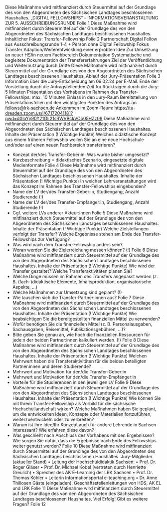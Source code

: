 Diese Maßnahme wird mitfinanziert durch Steuermittel
auf der Grundlage des von den Abgeordneten des
Sächsischen Landtages beschlossenen Haushaltes.
„DIGITAL FELLOWSHIPS“ –
INFORMATIONSVERANSTALTUNG
ZUR 5. AUSSCHREIBUNGSRUNDE
Folie 1
Diese Maßnahme wird mitfinanziert durch Steuermittel
auf der Grundlage des von den Abgeordneten des
Sächsischen Landtages beschlossenen Haushaltes.
Inhaltlicher Fokus: Transfer-Fellowship
Folie 2
Partnerschaft Digital Fellow aus Ausschreibungsrunde 1-4
+
Person ohne Digital Fellowship
Fokus Transfer Adaption/Weiterentwicklung einer erprobten Idee
Zur Umsetzung an neuer HS/in neuem Fachbereich
Dokumentation Systematische und begleitete Dokumentation der
Transfererfahrungen
Ziel der Veröffentlichung und Weiternutzung durch Dritte
Diese Maßnahme wird mitfinanziert durch Steuermittel
auf der Grundlage des von den Abgeordneten des
Sächsischen Landtages beschlossenen Haushaltes.
Ablauf der Jury-Präsentation
Folie 3
Information über die Jury-Entscheidung am 09.02.24 per E-Mail.
Ende der Vorstellung durch die Antragstellenden
Zeit für Rückfragen durch die Jury: 5 Minuten
Präsentation des Vorhabens im Rahmen des Transfer-Fellowships: max. 10 Minuten
Einlass in den Jury-Raum
Bereitstellung von Präsentationsfolien mit den wichtigsten Punkten des Antrags an fellows@lrk-sachsen.de
Ankommen im Zoom-Raum: https://tu-dresden.zoom.us/j/67172041181?pwd=dXloYy90Y21OL21sRWVBckVOb05HZz09
Diese Maßnahme wird mitfinanziert durch Steuermittel
auf der Grundlage des von den Abgeordneten des
Sächsischen Landtages beschlossenen Haushaltes.
Inhalte der Präsentation (! Wichtige Punkte)
Welches didaktische Konzept aus einem früheren Fellowship
wollen Sie an eine neue Hochschule und/oder auf einen
neuen Fachbereich transferieren?
- Konzept der/des Transfer-Geber:in: Was wurde bisher
umgesetzt?
- Kurzbeschreibung = didaktisches Szenario, eingesetzte
digitale Medienformate
Folie 4
Diese Maßnahme wird mitfinanziert durch Steuermittel
auf der Grundlage des von den Abgeordneten des
Sächsischen Landtages beschlossenen Haushaltes.
Inhalte der Präsentation (! Wichtige Punkte)
In welchen Lehrveranstaltungen wird das Konzept im
Rahmen des Transfer-Fellowships eingebunden?
- Name der LV der/des Transfer-Geber:in, Studiengang, Anzahl
Studierende (!)
- Name der LV der/des Transfer-Empfänger:in, Studiengang,
Anzahl Studierende (!)
- Ggf. weitere LVs anderer Akteur:innen
Folie 5
Diese Maßnahme wird mitfinanziert durch Steuermittel
auf der Grundlage des von den Abgeordneten des
Sächsischen Landtages beschlossenen Haushaltes.
Inhalte der Präsentation (! Wichtige Punkte)
Welche Zielstellungen verfolgt der Transfer? Welche
Ergebnisse stehen am Ende des Transfer-Fellowships zur
Verfügung?
- Was wird nach dem Transfer-Fellowship anders sein?
- Woran werden Sie die Zielerreichung messen können? (!)
Folie 6
Diese Maßnahme wird mitfinanziert durch Steuermittel
auf der Grundlage des von den Abgeordneten des
Sächsischen Landtages beschlossenen Haushaltes.
Inhalte der Präsentation (! Wichtige Punkte)
Wie wird der Transfer gestaltet? Welche Transferaktivitäten
planen Sie?
- Welche Dinge müssen im Rahmen des Transfers angepasst
werden (z. B. (fach-)didaktische Elemente, Inhaltsproduktion,
organisatorische Aspekte, …)
- Welche Maßnahmen zur Umsetzung sind geplant? (!)
- Wie tauschen sich die Transfer-Partner:innen aus?
Folie 7
Diese Maßnahme wird mitfinanziert durch Steuermittel
auf der Grundlage des von den Abgeordneten des
Sächsischen Landtages beschlossenen Haushaltes.
Inhalte der Präsentation (! Wichtige Punkte)
Wie beabsichtigen Sie die bereitgestellten finanziellen Mittel
zu verwenden?
- Wofür benötigen Sie die finanziellen Mittel (z. B.
Personalausgaben, Sachausgaben, Reisemittel,
Publikationsgebühren, …)?
- Bitte geben Sie genau an, wie hoch die finanziellen
Ressourcen für jede:n der beiden Partner:innen kalkuliert
werden. (!)
Folie 8
Diese Maßnahme wird mitfinanziert durch Steuermittel
auf der Grundlage des von den Abgeordneten des
Sächsischen Landtages beschlossenen Haushaltes.
Inhalte der Präsentation (! Wichtige Punkte)
Welchen Mehrwert haben die Transferaktivitäten für die
beiden beteiligten Partner:innen und deren Studierende?
- Mehrwert und Motivation für den/die Transfer-Geber:in
- Mehrwert und Motivation für den/die Transfer-Empfänger:in
- Vorteile für die Studierenden in den jeweiligen LV
Folie 9
Diese Maßnahme wird mitfinanziert durch Steuermittel
auf der Grundlage des von den Abgeordneten des
Sächsischen Landtages beschlossenen Haushaltes.
Inhalte der Präsentation (! Wichtige Punkte)
Wie können Sie mit Ihrem Transfer-Fellowship als Vorbild für
die sächsische Hochschullandschaft wirken? Welche
Maßnahmen haben Sie geplant, um die entwickelten Ideen,
Konzepte oder Materialien fortzuführen, weiterzuentwickeln
oder zu verbreiten?
- Warum ist Ihre Idee/Ihr Konzept auch für andere Lehrende in
Sachsen interessant? Wie erfahren diese davon?
- Was geschieht nach Abschluss des Vorhabens mit den
Ergebnissen? Wie sorgen Sie dafür, dass die Ergebnisse
nach Ende des Fellowships weiter genutzt werden?
Folie 10
Diese Maßnahme wird mitfinanziert durch Steuermittel
auf der Grundlage des von den Abgeordneten des
Sächsischen Landtages beschlossenen Haushaltes.
Jury-Mitglieder (aktueller Stand)
• Leitung der Hochschuldidaktik Sachsen:
• Prof. Dr. Roger Gläser
• Prof. Dr. Michael Kobel (vertreten durch Henriette Greulich)
• Sprecher des AK E-Learning der LRK Sachsen
• Prof. Dr. Thomas Köhler
• Leiterin Informationsportal e-teaching.org
• Dr. Anne Thillosen
Gäste (eingeladen): Geschäftsstellenleitungen von HDS, AK EL
und LRK
Folie 11
Diese Maßnahme wird mitfinanziert durch Steuermittel
auf der Grundlage des von den Abgeordneten des
Sächsischen Landtages beschlossenen Haushaltes.
Viel Erfolg!
Gibt es weitere Fragen?
Folie 12